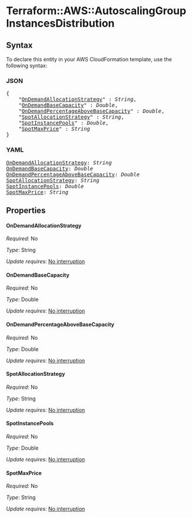 # Terraform::AWS::AutoscalingGroup InstancesDistribution

## Syntax

To declare this entity in your AWS CloudFormation template, use the following syntax:

### JSON

<pre>
{
    "<a href="#ondemandallocationstrategy" title="OnDemandAllocationStrategy">OnDemandAllocationStrategy</a>" : <i>String</i>,
    "<a href="#ondemandbasecapacity" title="OnDemandBaseCapacity">OnDemandBaseCapacity</a>" : <i>Double</i>,
    "<a href="#ondemandpercentageabovebasecapacity" title="OnDemandPercentageAboveBaseCapacity">OnDemandPercentageAboveBaseCapacity</a>" : <i>Double</i>,
    "<a href="#spotallocationstrategy" title="SpotAllocationStrategy">SpotAllocationStrategy</a>" : <i>String</i>,
    "<a href="#spotinstancepools" title="SpotInstancePools">SpotInstancePools</a>" : <i>Double</i>,
    "<a href="#spotmaxprice" title="SpotMaxPrice">SpotMaxPrice</a>" : <i>String</i>
}
</pre>

### YAML

<pre>
<a href="#ondemandallocationstrategy" title="OnDemandAllocationStrategy">OnDemandAllocationStrategy</a>: <i>String</i>
<a href="#ondemandbasecapacity" title="OnDemandBaseCapacity">OnDemandBaseCapacity</a>: <i>Double</i>
<a href="#ondemandpercentageabovebasecapacity" title="OnDemandPercentageAboveBaseCapacity">OnDemandPercentageAboveBaseCapacity</a>: <i>Double</i>
<a href="#spotallocationstrategy" title="SpotAllocationStrategy">SpotAllocationStrategy</a>: <i>String</i>
<a href="#spotinstancepools" title="SpotInstancePools">SpotInstancePools</a>: <i>Double</i>
<a href="#spotmaxprice" title="SpotMaxPrice">SpotMaxPrice</a>: <i>String</i>
</pre>

## Properties

#### OnDemandAllocationStrategy

_Required_: No

_Type_: String

_Update requires_: [No interruption](https://docs.aws.amazon.com/AWSCloudFormation/latest/UserGuide/using-cfn-updating-stacks-update-behaviors.html#update-no-interrupt)

#### OnDemandBaseCapacity

_Required_: No

_Type_: Double

_Update requires_: [No interruption](https://docs.aws.amazon.com/AWSCloudFormation/latest/UserGuide/using-cfn-updating-stacks-update-behaviors.html#update-no-interrupt)

#### OnDemandPercentageAboveBaseCapacity

_Required_: No

_Type_: Double

_Update requires_: [No interruption](https://docs.aws.amazon.com/AWSCloudFormation/latest/UserGuide/using-cfn-updating-stacks-update-behaviors.html#update-no-interrupt)

#### SpotAllocationStrategy

_Required_: No

_Type_: String

_Update requires_: [No interruption](https://docs.aws.amazon.com/AWSCloudFormation/latest/UserGuide/using-cfn-updating-stacks-update-behaviors.html#update-no-interrupt)

#### SpotInstancePools

_Required_: No

_Type_: Double

_Update requires_: [No interruption](https://docs.aws.amazon.com/AWSCloudFormation/latest/UserGuide/using-cfn-updating-stacks-update-behaviors.html#update-no-interrupt)

#### SpotMaxPrice

_Required_: No

_Type_: String

_Update requires_: [No interruption](https://docs.aws.amazon.com/AWSCloudFormation/latest/UserGuide/using-cfn-updating-stacks-update-behaviors.html#update-no-interrupt)

